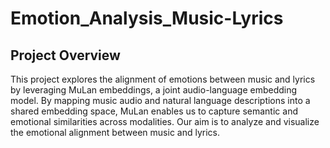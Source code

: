 # Emotion_Analysis_Music-Lyrics

## Project Overview 
 
This project explores the alignment of emotions between music and lyrics by leveraging MuLan embeddings, a joint audio-language embedding model. By mapping music audio and natural language descriptions into a shared embedding space, MuLan enables us to capture semantic and emotional similarities across modalities. Our aim is to analyze and visualize the emotional alignment between music and lyrics.


